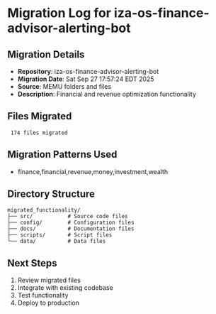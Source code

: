 # Migration Log for iza-os-finance-advisor-alerting-bot

## Migration Details
- **Repository**: iza-os-finance-advisor-alerting-bot
- **Migration Date**: Sat Sep 27 17:57:24 EDT 2025
- **Source**: MEMU folders and files
- **Description**: Financial and revenue optimization functionality

## Files Migrated
     174 files migrated

## Migration Patterns Used
- finance,financial,revenue,money,investment,wealth

## Directory Structure
```
migrated_functionality/
├── src/           # Source code files
├── config/        # Configuration files
├── docs/          # Documentation files
├── scripts/       # Script files
└── data/          # Data files
```

## Next Steps
1. Review migrated files
2. Integrate with existing codebase
3. Test functionality
4. Deploy to production

